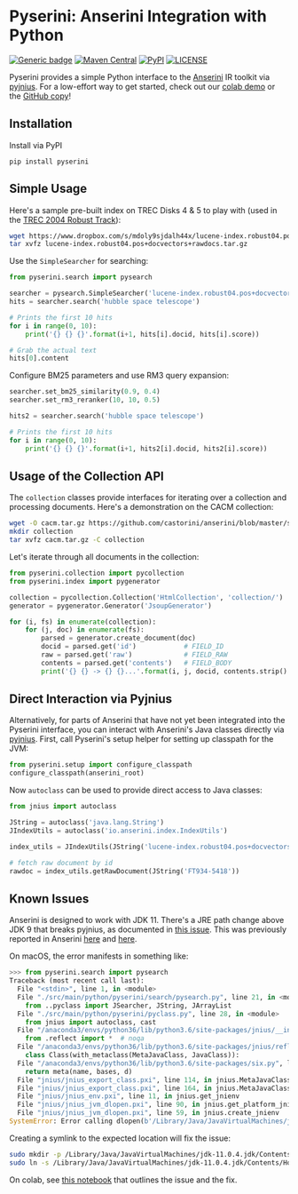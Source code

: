 # Pyserini: Anserini Integration with Python

[![Generic badge](https://img.shields.io/badge/Lucene-v8.0.0-brightgreen.svg)](https://archive.apache.org/dist/lucene/java/8.0.0/)
[![Maven Central](https://img.shields.io/maven-central/v/io.anserini/anserini?color=brightgreen)](https://search.maven.org/search?q=a:anserini)
[![PyPI](https://img.shields.io/pypi/v/pyserini?color=brightgreen)](https://pypi.org/project/pyserini/)
[![LICENSE](https://img.shields.io/badge/license-Apache-blue.svg?style=flat)](https://www.apache.org/licenses/LICENSE-2.0)

Pyserini provides a simple Python interface to the [Anserini](http://anserini.io/) IR toolkit via [pyjnius](https://github.com/kivy/pyjnius).
For a low-effort way to get started, check out our [colab demo](https://colab.research.google.com/drive/1wiDOnjsPMZzrleQF-GnE5W6VsF7biuXH) or the [GitHub copy](https://github.com/castorini/anserini-notebooks/blob/master/pyserini_robust04_demo.ipynb)!

## Installation

Install via PyPI

```
pip install pyserini
```

## Simple Usage

Here's a sample pre-built index on TREC Disks 4 &amp; 5 to play with (used in the [TREC 2004 Robust Track](https://github.com/castorini/anserini/blob/master/docs/regressions-robust04.md)):

```bash
wget https://www.dropbox.com/s/mdoly9sjdalh44x/lucene-index.robust04.pos%2Bdocvectors%2Brawdocs.tar.gz
tar xvfz lucene-index.robust04.pos+docvectors+rawdocs.tar.gz
```

Use the `SimpleSearcher` for searching:

```python
from pyserini.search import pysearch

searcher = pysearch.SimpleSearcher('lucene-index.robust04.pos+docvectors+rawdocs')
hits = searcher.search('hubble space telescope')

# Prints the first 10 hits
for i in range(0, 10):
    print('{} {} {}'.format(i+1, hits[i].docid, hits[i].score))

# Grab the actual text
hits[0].content
```

Configure BM25 parameters and use RM3 query expansion:

```python
searcher.set_bm25_similarity(0.9, 0.4)
searcher.set_rm3_reranker(10, 10, 0.5)

hits2 = searcher.search('hubble space telescope')

# Prints the first 10 hits
for i in range(0, 10):
    print('{} {} {}'.format(i+1, hits2[i].docid, hits2[i].score))
```

## Usage of the Collection API

The `collection` classes provide interfaces for iterating over a collection and processing documents.
Here's a demonstration on the CACM collection:

```bash
wget -O cacm.tar.gz https://github.com/castorini/anserini/blob/master/src/main/resources/cacm/cacm.tar.gz?raw=true
mkdir collection
tar xvfz cacm.tar.gz -C collection
```

Let's iterate through all documents in the collection:

```python
from pyserini.collection import pycollection
from pyserini.index import pygenerator

collection = pycollection.Collection('HtmlCollection', 'collection/')
generator = pygenerator.Generator('JsoupGenerator')

for (i, fs) in enumerate(collection):
    for (j, doc) in enumerate(fs):
        parsed = generator.create_document(doc)
        docid = parsed.get('id')            # FIELD_ID
        raw = parsed.get('raw')             # FIELD_RAW
        contents = parsed.get('contents')   # FIELD_BODY
        print('{} {} -> {} {}...'.format(i, j, docid, contents.strip().replace('\n', ' ')[:50]))
```

## Direct Interaction via Pyjnius

Alternatively, for parts of Anserini that have not yet been integrated into the Pyserini interface, you can interact with Anserini's Java classes directly via [pyjnius](https://github.com/kivy/pyjnius). 
First, call Pyserini's setup helper for setting up classpath for the JVM:

```python
from pyserini.setup import configure_classpath
configure_classpath(anserini_root)
```

Now `autoclass` can be used to provide direct access to Java classes:

```python
from jnius import autoclass

JString = autoclass('java.lang.String')
JIndexUtils = autoclass('io.anserini.index.IndexUtils')

index_utils = JIndexUtils(JString('lucene-index.robust04.pos+docvectors+rawdocs'))

# fetch raw document by id
rawdoc = index_utils.getRawDocument(JString('FT934-5418'))

```

## Known Issues

Anserini is designed to work with JDK 11.
There's a JRE path change above JDK 9 that breaks pyjnius, as documented in [this issue](https://github.com/kivy/pyjnius/issues/304).
This was previously reported in Anserini [here](https://github.com/castorini/anserini/issues/832) and [here](https://github.com/castorini/anserini/issues/805).

On macOS, the error manifests in something like:

```python
>>> from pyserini.search import pysearch
Traceback (most recent call last):
  File "<stdin>", line 1, in <module>
  File "./src/main/python/pyserini/search/pysearch.py", line 21, in <module>
    from ..pyclass import JSearcher, JString, JArrayList
  File "./src/main/python/pyserini/pyclass.py", line 28, in <module>
    from jnius import autoclass, cast
  File "/anaconda3/envs/python36/lib/python3.6/site-packages/jnius/__init__.py", line 13, in <module>
    from .reflect import *  # noqa
  File "/anaconda3/envs/python36/lib/python3.6/site-packages/jnius/reflect.py", line 15, in <module>
    class Class(with_metaclass(MetaJavaClass, JavaClass)):
  File "/anaconda3/envs/python36/lib/python3.6/site-packages/six.py", line 827, in __new__
    return meta(name, bases, d)
  File "jnius/jnius_export_class.pxi", line 114, in jnius.MetaJavaClass.__new__
  File "jnius/jnius_export_class.pxi", line 164, in jnius.MetaJavaClass.resolve_class
  File "jnius/jnius_env.pxi", line 11, in jnius.get_jnienv
  File "jnius/jnius_jvm_dlopen.pxi", line 90, in jnius.get_platform_jnienv
  File "jnius/jnius_jvm_dlopen.pxi", line 59, in jnius.create_jnienv
SystemError: Error calling dlopen(b'/Library/Java/JavaVirtualMachines/jdk-11.0.4.jdk/Contents/Home/jre/lib/server/libjvm.dylib': b'dlopen(/Library/Java/JavaVirtualMachines/jdk-11.0.4.jdk/Contents/Home/jre/lib/server/libjvm.dylib, 10): image not found'
```

Creating a symlink to the expected location will fix the issue:

```bash
sudo mkdir -p /Library/Java/JavaVirtualMachines/jdk-11.0.4.jdk/Contents/Home/jre/lib/server/
sudo ln -s /Library/Java/JavaVirtualMachines/jdk-11.0.4.jdk/Contents/Home/lib/server/libjvm.dylib /Library/Java/JavaVirtualMachines/jdk-11.0.4.jdk/Contents/Home/jre/lib/server/libjvm.dylib
```

On colab, see [this notebook](https://colab.research.google.com/drive/1r1pRq_BfWS486kg2qwVH5iBfbhK_GPCg#scrollTo=JT_OJKftdqGP) that outlines the issue and the fix.
